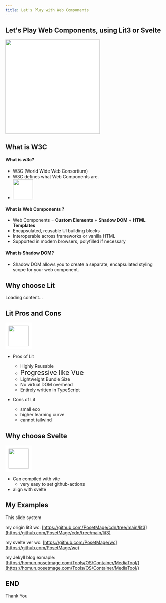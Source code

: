 ```yaml
---
title: Let's Play with Web Components
---
```


<div class="slide">

## Let's Play Web Components, using Lit3 or Svelte

<img src="https://avatars.githubusercontent.com/u/1905708" style="background-color: white; height: 300px;">


</div>

<div class="slide">

## What is W3C

#### What is w3c? 
  * W3C (World Wide Web Consortium)
  * W3C defines what Web Components are.
  * <img src="https://upload.wikimedia.org/wikipedia/commons/thumb/e/ed/W3C%C2%AE_Icon.svg/210px-W3C%C2%AE_Icon.svg.png" style="background-color: white; height: 64px;">

#### What is Web Components ? 
  * Web Components = **Custom Elements** + **Shadow DOM** + **HTML Templates**
  * Encapsulated, reusable UI building blocks
  * Interoperable across frameworks or vanilla HTML
  * Supported in modern browsers, polyfilled if necessary

#### What is Shadow DOM?
  * Shadow DOM allows you to create a separate, encapsulated styling scope for your web component.


</div>

<div class="slide">

## Why choose Lit

  <div class="embed_youtube" yt-title="在你不知道的角落，前端的未来正在回归本源" yt-url="J_xIxliB0Jo" yt-width="700">Loading content...
  </div>

</div>

<div class="slide">

## Lit Pros and Cons

<img src="https://lit.dev/images/logo.svg" style="background-color: white; height: 64px; border: 10px solid white;">

* Pros of Lit
  * Highly Reusable
  * <span style="font-size: 1.5em;">Progressive like Vue</span>
  * Lightweight Bundle Size
  * No virtual DOM overhead
  * Entirely written in TypeScript

* Cons of Lit
  * small eco
  * higher learning curve
  * cannot tailwind

</div>


<div class="slide">

## Why choose Svelte

<img src="https://raw.githubusercontent.com/gaia-green-tech/svelte-ackee/HEAD/img/svelte-logo.png" style="background-color: white; height: 64px; border: 10px solid white;">

* Can compiled with vite
  * very easy to set github-actions
* align with svelte

</div>

<div class="slide">

## My Examples

This slide system

my origin lit3 wc: [https://github.com/PosetMage/cdn/tree/main/lit3](https://github.com/PosetMage/cdn/tree/main/lit3)

my svelte ver wc: [https://github.com/PosetMage/wc](https://github.com/PosetMage/wc)

my Jekyll blog exmaple: [https://homun.posetmage.com/Tools/OS/Container/MediaTool/](https://homun.posetmage.com/Tools/OS/Container/MediaTool/)



</div>


<div class="slide">

## END

Thank You

</div>

<script src="https://posetmage.com/cdn/js/EmbedYoutubeVideo.js">
